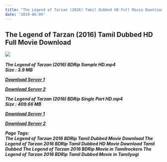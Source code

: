 ```yaml
---
title: "The Legend of Tarzan (2016) Tamil Dubbed HD Full Movie Download"
date: "2019-06-09"
---
```


## The Legend of Tarzan (2016) Tamil Dubbed HD Full Movie Download

![](https://images.moviebuff.com/c0c79d0e-e33f-4960-9b99-02f68cab27d7?w=1000) 

_**The Legend of Tarzan (2016) BDRip Sample HD.mp4  
Size : 3.9 MB**_

[_**Download Server 1**_](http://du1.wetransfer.vip/files/Tamil{c159298fb141cbadc7232f68964181f47c3dba5abf1fc31c2462b14f0846cd70}20Dubbed{c159298fb141cbadc7232f68964181f47c3dba5abf1fc31c2462b14f0846cd70}20Movies/Tamil{c159298fb141cbadc7232f68964181f47c3dba5abf1fc31c2462b14f0846cd70}20Recent{c159298fb141cbadc7232f68964181f47c3dba5abf1fc31c2462b14f0846cd70}20Dubbed{c159298fb141cbadc7232f68964181f47c3dba5abf1fc31c2462b14f0846cd70}20Movies/The{c159298fb141cbadc7232f68964181f47c3dba5abf1fc31c2462b14f0846cd70}20Legend{c159298fb141cbadc7232f68964181f47c3dba5abf1fc31c2462b14f0846cd70}20of{c159298fb141cbadc7232f68964181f47c3dba5abf1fc31c2462b14f0846cd70}20Tarzan{c159298fb141cbadc7232f68964181f47c3dba5abf1fc31c2462b14f0846cd70}20(2016)/The{c159298fb141cbadc7232f68964181f47c3dba5abf1fc31c2462b14f0846cd70}20Legend{c159298fb141cbadc7232f68964181f47c3dba5abf1fc31c2462b14f0846cd70}20of{c159298fb141cbadc7232f68964181f47c3dba5abf1fc31c2462b14f0846cd70}20Tarzan{c159298fb141cbadc7232f68964181f47c3dba5abf1fc31c2462b14f0846cd70}20(2016){c159298fb141cbadc7232f68964181f47c3dba5abf1fc31c2462b14f0846cd70}20BDRip/The{c159298fb141cbadc7232f68964181f47c3dba5abf1fc31c2462b14f0846cd70}20Legend{c159298fb141cbadc7232f68964181f47c3dba5abf1fc31c2462b14f0846cd70}20of{c159298fb141cbadc7232f68964181f47c3dba5abf1fc31c2462b14f0846cd70}20Tarzan{c159298fb141cbadc7232f68964181f47c3dba5abf1fc31c2462b14f0846cd70}20(2016){c159298fb141cbadc7232f68964181f47c3dba5abf1fc31c2462b14f0846cd70}20BDRip{c159298fb141cbadc7232f68964181f47c3dba5abf1fc31c2462b14f0846cd70}20Sample{c159298fb141cbadc7232f68964181f47c3dba5abf1fc31c2462b14f0846cd70}20HD.mp4)

[_**Download Server 2**_](http://du1.wetransfer.vip/files/Tamil{c159298fb141cbadc7232f68964181f47c3dba5abf1fc31c2462b14f0846cd70}20Dubbed{c159298fb141cbadc7232f68964181f47c3dba5abf1fc31c2462b14f0846cd70}20Movies/Tamil{c159298fb141cbadc7232f68964181f47c3dba5abf1fc31c2462b14f0846cd70}20Recent{c159298fb141cbadc7232f68964181f47c3dba5abf1fc31c2462b14f0846cd70}20Dubbed{c159298fb141cbadc7232f68964181f47c3dba5abf1fc31c2462b14f0846cd70}20Movies/The{c159298fb141cbadc7232f68964181f47c3dba5abf1fc31c2462b14f0846cd70}20Legend{c159298fb141cbadc7232f68964181f47c3dba5abf1fc31c2462b14f0846cd70}20of{c159298fb141cbadc7232f68964181f47c3dba5abf1fc31c2462b14f0846cd70}20Tarzan{c159298fb141cbadc7232f68964181f47c3dba5abf1fc31c2462b14f0846cd70}20(2016)/The{c159298fb141cbadc7232f68964181f47c3dba5abf1fc31c2462b14f0846cd70}20Legend{c159298fb141cbadc7232f68964181f47c3dba5abf1fc31c2462b14f0846cd70}20of{c159298fb141cbadc7232f68964181f47c3dba5abf1fc31c2462b14f0846cd70}20Tarzan{c159298fb141cbadc7232f68964181f47c3dba5abf1fc31c2462b14f0846cd70}20(2016){c159298fb141cbadc7232f68964181f47c3dba5abf1fc31c2462b14f0846cd70}20BDRip/The{c159298fb141cbadc7232f68964181f47c3dba5abf1fc31c2462b14f0846cd70}20Legend{c159298fb141cbadc7232f68964181f47c3dba5abf1fc31c2462b14f0846cd70}20of{c159298fb141cbadc7232f68964181f47c3dba5abf1fc31c2462b14f0846cd70}20Tarzan{c159298fb141cbadc7232f68964181f47c3dba5abf1fc31c2462b14f0846cd70}20(2016){c159298fb141cbadc7232f68964181f47c3dba5abf1fc31c2462b14f0846cd70}20BDRip{c159298fb141cbadc7232f68964181f47c3dba5abf1fc31c2462b14f0846cd70}20Sample{c159298fb141cbadc7232f68964181f47c3dba5abf1fc31c2462b14f0846cd70}20HD.mp4)

_**The Legend of Tarzan (2016) BDRip Single Part HD.mp4  
Size : 409.66 MB**_

[_**Download Server 1**_](http://du1.wetransfer.vip/files/Tamil{c159298fb141cbadc7232f68964181f47c3dba5abf1fc31c2462b14f0846cd70}20Dubbed{c159298fb141cbadc7232f68964181f47c3dba5abf1fc31c2462b14f0846cd70}20Movies/Tamil{c159298fb141cbadc7232f68964181f47c3dba5abf1fc31c2462b14f0846cd70}20Recent{c159298fb141cbadc7232f68964181f47c3dba5abf1fc31c2462b14f0846cd70}20Dubbed{c159298fb141cbadc7232f68964181f47c3dba5abf1fc31c2462b14f0846cd70}20Movies/The{c159298fb141cbadc7232f68964181f47c3dba5abf1fc31c2462b14f0846cd70}20Legend{c159298fb141cbadc7232f68964181f47c3dba5abf1fc31c2462b14f0846cd70}20of{c159298fb141cbadc7232f68964181f47c3dba5abf1fc31c2462b14f0846cd70}20Tarzan{c159298fb141cbadc7232f68964181f47c3dba5abf1fc31c2462b14f0846cd70}20(2016)/The{c159298fb141cbadc7232f68964181f47c3dba5abf1fc31c2462b14f0846cd70}20Legend{c159298fb141cbadc7232f68964181f47c3dba5abf1fc31c2462b14f0846cd70}20of{c159298fb141cbadc7232f68964181f47c3dba5abf1fc31c2462b14f0846cd70}20Tarzan{c159298fb141cbadc7232f68964181f47c3dba5abf1fc31c2462b14f0846cd70}20(2016){c159298fb141cbadc7232f68964181f47c3dba5abf1fc31c2462b14f0846cd70}20BDRip/The{c159298fb141cbadc7232f68964181f47c3dba5abf1fc31c2462b14f0846cd70}20Legend{c159298fb141cbadc7232f68964181f47c3dba5abf1fc31c2462b14f0846cd70}20of{c159298fb141cbadc7232f68964181f47c3dba5abf1fc31c2462b14f0846cd70}20Tarzan{c159298fb141cbadc7232f68964181f47c3dba5abf1fc31c2462b14f0846cd70}20(2016){c159298fb141cbadc7232f68964181f47c3dba5abf1fc31c2462b14f0846cd70}20BDRip{c159298fb141cbadc7232f68964181f47c3dba5abf1fc31c2462b14f0846cd70}20Single{c159298fb141cbadc7232f68964181f47c3dba5abf1fc31c2462b14f0846cd70}20Part{c159298fb141cbadc7232f68964181f47c3dba5abf1fc31c2462b14f0846cd70}20HD.mp4)

[_**Download Server 2**_](http://du1.wetransfer.vip/files/Tamil{c159298fb141cbadc7232f68964181f47c3dba5abf1fc31c2462b14f0846cd70}20Dubbed{c159298fb141cbadc7232f68964181f47c3dba5abf1fc31c2462b14f0846cd70}20Movies/Tamil{c159298fb141cbadc7232f68964181f47c3dba5abf1fc31c2462b14f0846cd70}20Recent{c159298fb141cbadc7232f68964181f47c3dba5abf1fc31c2462b14f0846cd70}20Dubbed{c159298fb141cbadc7232f68964181f47c3dba5abf1fc31c2462b14f0846cd70}20Movies/The{c159298fb141cbadc7232f68964181f47c3dba5abf1fc31c2462b14f0846cd70}20Legend{c159298fb141cbadc7232f68964181f47c3dba5abf1fc31c2462b14f0846cd70}20of{c159298fb141cbadc7232f68964181f47c3dba5abf1fc31c2462b14f0846cd70}20Tarzan{c159298fb141cbadc7232f68964181f47c3dba5abf1fc31c2462b14f0846cd70}20(2016)/The{c159298fb141cbadc7232f68964181f47c3dba5abf1fc31c2462b14f0846cd70}20Legend{c159298fb141cbadc7232f68964181f47c3dba5abf1fc31c2462b14f0846cd70}20of{c159298fb141cbadc7232f68964181f47c3dba5abf1fc31c2462b14f0846cd70}20Tarzan{c159298fb141cbadc7232f68964181f47c3dba5abf1fc31c2462b14f0846cd70}20(2016){c159298fb141cbadc7232f68964181f47c3dba5abf1fc31c2462b14f0846cd70}20BDRip/The{c159298fb141cbadc7232f68964181f47c3dba5abf1fc31c2462b14f0846cd70}20Legend{c159298fb141cbadc7232f68964181f47c3dba5abf1fc31c2462b14f0846cd70}20of{c159298fb141cbadc7232f68964181f47c3dba5abf1fc31c2462b14f0846cd70}20Tarzan{c159298fb141cbadc7232f68964181f47c3dba5abf1fc31c2462b14f0846cd70}20(2016){c159298fb141cbadc7232f68964181f47c3dba5abf1fc31c2462b14f0846cd70}20BDRip{c159298fb141cbadc7232f68964181f47c3dba5abf1fc31c2462b14f0846cd70}20Single{c159298fb141cbadc7232f68964181f47c3dba5abf1fc31c2462b14f0846cd70}20Part{c159298fb141cbadc7232f68964181f47c3dba5abf1fc31c2462b14f0846cd70}20HD.mp4)

_**Page Tags:  
The Legend of Tarzan 2016 BDRip Tamil Dubbed Movie Download The Legend of Tarzan 2016 BDRip Tamil Dubbed HD Movie Download Tamil Dubbed The Legend of Tarzan 2016 BDRip Movie in Tamilrockers The Legend of Tarzan 2016 BDRip Tamil Dubbed Movie in Tamilyogi**_
